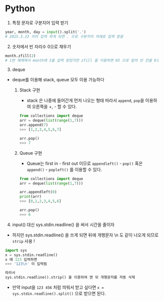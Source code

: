 # Python

1. 특정 문자로 구분지어 입력 받기

```python
year, month, day = input().split('.')
# 2015.3.23 이라 입력 하게 되면 . 으로 구분지어 차례로 입력 받음
```



2. 숫자에서 빈 자리수 0으로 채우기

```python
month.zfill(2)
# 1번 예제에서 month에 3을 입력 받았지만 zfill 을 이용하면 03 으로 앞의 빈 칸을 0으로 채운다.
```



3. deque

- deque를 이용해 stack, queue 모두 이용 가능하다

  1. Stack 구현

     - stack 은 나중에 들어간게 먼저 나오는 형태 따라서 `append`, `pop`을 이용하여 오른쪽을 +, - 할 수 있다.

     ```python
     from collections import deque
     arr = deque(list(range(1,7)))
     arr.append(7)
     >>> [1,2,3,4,5,6,7]
     
     arr.pop()
     >>> 7
     ```

     

  2. Queue 구현

     - Queue는 first in - first out 이므로 `appendleft()` - `pop()` 혹은 `append()` - `popleft()` 를 이용할 수 있다.

     ```python
     from collections import deque
     arr = deque(list(range(1,7)))
     
     arr.appendleft(0)
     print(arr)
     >>> [0,1,2,3,4,5,6]
     
     arr.pop()
     >>> 6
     
     ```

     

4. input() 대신 sys.stdin.readline() 을 써서 시간을 줄이자

- 하지만 sys.stdin.readline() 을 쓰게 되면 뒤에 개행문자 \n 도 같이 나오게 되므로 `strip` 사용 !

```python
import sys
x = sys.stdin.readline()
x 에 123 입력하면
>>> '123\n' 이 입력됨

따라서 
sys.stdin.readline().strip() 을 이용하여 맨 뒤 개행문자를 자동 삭제

```

- 만약 input을 `123 456` 처럼 띄워서 받고 싶다면 `x = sys.stdin.readline().split()` 으로 받으면 된다.